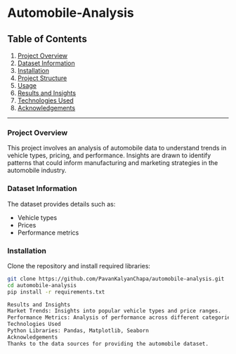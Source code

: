 # Automobile-Analysis

## Table of Contents
1. [Project Overview](#project-overview)
2. [Dataset Information](#dataset-information)
3. [Installation](#installation)
4. [Project Structure](#project-structure)
5. [Usage](#usage)
6. [Results and Insights](#results-and-insights)
7. [Technologies Used](#technologies-used)
8. [Acknowledgements](#acknowledgements)

---

### Project Overview

This project involves an analysis of automobile data to understand trends in vehicle types, pricing, and performance. Insights are drawn to identify patterns that could inform manufacturing and marketing strategies in the automobile industry.

### Dataset Information

The dataset provides details such as:
- Vehicle types
- Prices
- Performance metrics

### Installation

Clone the repository and install required libraries:

```bash
git clone https://github.com/PavanKalyanChapa/automobile-analysis.git
cd automobile-analysis
pip install -r requirements.txt

Results and Insights
Market Trends: Insights into popular vehicle types and price ranges.
Performance Metrics: Analysis of performance across different categories.
Technologies Used
Python Libraries: Pandas, Matplotlib, Seaborn
Acknowledgements
Thanks to the data sources for providing the automobile dataset.
